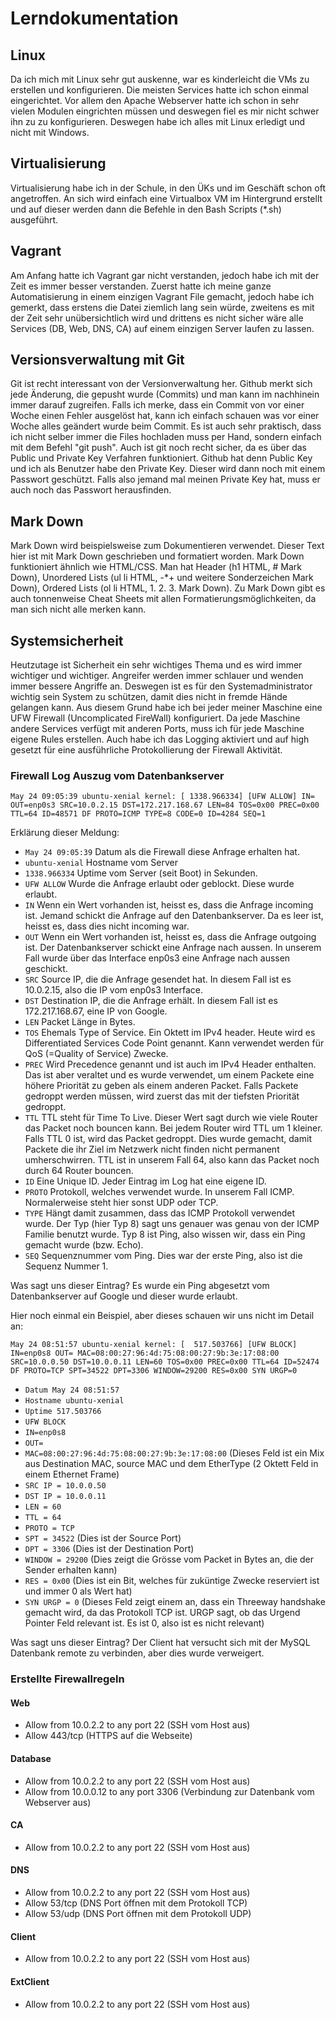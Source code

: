 # Lerndokumentation

## Linux
Da ich mich mit Linux sehr gut auskenne, war es kinderleicht die VMs zu erstellen und konfigurieren. Die meisten Services hatte ich schon einmal eingerichtet. Vor allem den Apache Webserver hatte ich schon in sehr vielen Modulen eingrichten müssen und deswegen fiel es mir nicht schwer ihn zu zu konfigurieren. Deswegen habe ich alles mit Linux erledigt und nicht mit Windows.

## Virtualisierung
Virtualisierung habe ich in der Schule, in den ÜKs und im Geschäft schon oft angetroffen. An sich wird einfach eine Virtualbox VM im Hintergrund erstellt und auf dieser werden dann die Befehle in den Bash Scripts (*.sh) ausgeführt.

## Vagrant
Am Anfang hatte ich Vagrant gar nicht verstanden, jedoch habe ich mit der Zeit es immer besser verstanden. Zuerst hatte ich meine ganze Automatisierung in einem einzigen Vagrant File gemacht, jedoch habe ich gemerkt, dass erstens die Datei ziemlich lang sein würde, zweitens es mit der Zeit sehr unübersichtlich wird und drittens es nicht sicher wäre alle Services (DB, Web, DNS, CA) auf einem einzigen Server laufen zu lassen.

## Versionsverwaltung mit Git
Git ist recht interessant von der Versionverwaltung her. Github merkt sich jede Änderung, die gepusht wurde (Commits) und man kann im nachhinein immer darauf zugreifen. Falls ich merke, dass ein Commit von vor einer Woche einen Fehler ausgelöst hat, kann ich einfach schauen was vor einer Woche alles geändert wurde beim Commit. Es ist auch sehr praktisch, dass ich nicht selber immer die Files hochladen muss per Hand, sondern einfach mit dem Befehl "git push". Auch ist git noch recht sicher, da es über das Public und Private Key Verfahren funktioniert. Github hat denn Public Key und ich als Benutzer habe den Private Key. Dieser wird dann noch mit einem Passwort geschützt. Falls also jemand mal meinen Private Key hat, muss er auch noch das Passwort herausfinden.

## Mark Down
Mark Down wird beispielsweise zum Dokumentieren verwendet. Dieser Text hier ist mit Mark Down geschrieben und formatiert worden. Mark Down funktioniert ähnlich wie HTML/CSS. Man hat Header (h1 HTML, # Mark Down), Unordered Lists (ul li HTML, -*+ und weitere Sonderzeichen Mark Down), Ordered Lists (ol li HTML, 1. 2. 3. Mark Down). Zu Mark Down gibt es auch tonnenweise Cheat Sheets mit allen Formatierungsmöglichkeiten, da man sich nicht alle merken kann.

## Systemsicherheit
Heutzutage ist Sicherheit ein sehr wichtiges Thema und es wird immer wichtiger und wichtiger. Angreifer werden immer schlauer und wenden immer bessere Angriffe an. Deswegen ist es für den Systemadministrator wichtig sein System zu schützen, damit dies nicht in fremde Hände gelangen kann. Aus diesem Grund habe ich bei jeder meiner Maschine eine UFW Firewall (Uncomplicated FireWall) konfiguriert. Da jede Maschine andere Services verfügt mit anderen Ports, muss ich für jede Maschine eigene Rules erstellen. Auch habe ich das Logging aktiviert und auf high gesetzt für eine ausführliche Protokollierung der Firewall Aktivität.

### Firewall Log Auszug vom Datenbankserver

```
May 24 09:05:39 ubuntu-xenial kernel: [ 1338.966334] [UFW ALLOW] IN= OUT=enp0s3 SRC=10.0.2.15 DST=172.217.168.67 LEN=84 TOS=0x00 PREC=0x00 TTL=64 ID=48571 DF PROTO=ICMP TYPE=8 CODE=0 ID=4284 SEQ=1
```
Erklärung dieser Meldung: <br>
- ```May 24 09:05:39``` Datum als die Firewall diese Anfrage erhalten hat. <br>
- ```ubuntu-xenial``` Hostname vom Server <br>
- ```1338.966334``` Uptime vom Server (seit Boot) in Sekunden. <br>
- ```UFW ALLOW``` Wurde die Anfrage erlaubt oder geblockt. Diese wurde erlaubt. <br>
- ```IN``` Wenn ein Wert vorhanden ist, heisst es, dass die Anfrage incoming ist. Jemand schickt die Anfrage auf den Datenbankserver. Da es leer ist, heisst es, dass dies nicht incoming war. <br>
- ```OUT``` Wenn ein Wert vorhanden ist, heisst es, dass die Anfrage outgoing ist. Der Datenbankserver schickt eine Anfrage nach aussen. In unserem Fall wurde über das Interface enp0s3 eine Anfrage nach aussen geschickt. <br>
- ```SRC``` Source IP, die die Anfrage gesendet hat. In diesem Fall ist es 10.0.2.15, also die IP vom enp0s3 Interface. <br>
- ```DST``` Destination IP, die die Anfrage erhält. In diesem Fall ist es 172.217.168.67, eine IP von Google. <br>
- ```LEN``` Packet Länge in Bytes. <br>
- ```TOS``` Ehemals Type of Service. Ein Oktett im IPv4 header. Heute wird es Differentiated Services Code Point genannt. Kann verwendet werden für QoS (=Quality of Service) Zwecke. <br>
- ```PREC``` Wird Precedence genannt und ist auch im IPv4 Header enthalten. Das ist aber veraltet und es wurde verwendet, um einem Packete eine höhere Priorität zu geben als einem anderen Packet. Falls Packete gedroppt werden müssen, wird zuerst das mit der tiefsten Priorität gedroppt. <br>
- ```TTL``` TTL steht für Time To Live. Dieser Wert sagt durch wie viele Router das Packet noch bouncen kann. Bei jedem Router wird TTL um 1 kleiner. Falls TTL 0 ist, wird das Packet gedroppt. Dies wurde gemacht, damit Packete die ihr Ziel im Netzwerk nicht finden nicht permanent umherschwirren. TTL ist in unserem Fall 64, also kann das Packet noch durch 64 Router bouncen. <br>
- ```ID``` Eine Unique ID. Jeder Eintrag im Log hat eine eigene ID. <br>
- ```PROTO``` Protokoll, welches verwendet wurde. In unserem Fall ICMP. Normalerweise steht hier sonst UDP oder TCP. <br>
- ```TYPE``` Hängt damit zusammen, dass das ICMP Protokoll verwendet wurde. Der Typ (hier Typ 8) sagt uns genauer was genau von der ICMP Familie benutzt wurde. Typ 8 ist Ping, also wissen wir, dass ein Ping gemacht wurde (bzw. Echo). <br>
- ```SEQ``` Sequenznummer vom Ping. Dies war der erste Ping, also ist die Sequenz Nummer 1. 

Was sagt uns dieser Eintrag? Es wurde ein Ping abgesetzt vom Datenbankserver auf Google und dieser wurde erlaubt.

Hier noch einmal ein Beispiel, aber dieses schauen wir uns nicht im Detail an:
```
May 24 08:51:57 ubuntu-xenial kernel: [  517.503766] [UFW BLOCK] IN=enp0s8 OUT= MAC=08:00:27:96:4d:75:08:00:27:9b:3e:17:08:00 SRC=10.0.0.50 DST=10.0.0.11 LEN=60 TOS=0x00 PREC=0x00 TTL=64 ID=52474 DF PROTO=TCP SPT=34522 DPT=3306 WINDOW=29200 RES=0x00 SYN URGP=0
```
- ```Datum May 24 08:51:57``` <br>
- ```Hostname ubuntu-xenial``` <br>
- ```Uptime 517.503766``` <br>
- ```UFW BLOCK``` <br>
- ```IN=enp0s8``` <br>
- ```OUT=``` <br>
- ```MAC=08:00:27:96:4d:75:08:00:27:9b:3e:17:08:00``` (Dieses Feld ist ein Mix aus Destination MAC, source MAC und dem EtherType (2 Oktett Feld in einem Ethernet Frame) <br>
- ```SRC IP = 10.0.0.50``` <br>
- ```DST IP = 10.0.0.11``` <br>
- ```LEN = 60``` <br>
- ```TTL = 64``` <br>
- ```PROTO = TCP``` <br>
- ```SPT = 34522``` (Dies ist der Source Port) <br>
- ```DPT = 3306``` (Dies ist der Destination Port) <br>
- ```WINDOW = 29200``` (Dies zeigt die Grösse vom Packet in Bytes an, die der Sender erhalten kann) <br>
- ```RES = 0x00``` (Dies ist ein Bit, welches für zuküntige Zwecke reserviert ist und immer 0 als Wert hat) <br>
- ```SYN URGP = 0``` (Dieses Feld zeigt einem an, dass ein Threeway handshake gemacht wird, da das Protokoll TCP ist. URGP sagt, ob das Urgend Pointer Feld relevant ist. Es ist 0, also ist es nicht relevant) <br>

Was sagt uns dieser Eintrag? Der Client hat versucht sich mit der MySQL Datenbank remote zu verbinden, aber dies wurde verweigert.

### Erstellte Firewallregeln

#### Web
- Allow from 10.0.2.2 to any port 22 (SSH vom Host aus)
- Allow 443/tcp (HTTPS auf die Webseite)

#### Database
- Allow from 10.0.2.2 to any port 22 (SSH vom Host aus)
- Allow from 10.0.0.12 to any port 3306 (Verbindung zur Datenbank vom Webserver aus)

#### CA
- Allow from 10.0.2.2 to any port 22 (SSH vom Host aus)

#### DNS
- Allow from 10.0.2.2 to any port 22 (SSH vom Host aus)
- Allow 53/tcp (DNS Port öffnen mit dem Protokoll TCP)
- Allow 53/udp (DNS Port öffnen mit dem Protokoll UDP)

#### Client
- Allow from 10.0.2.2 to any port 22 (SSH vom Host aus)

#### ExtClient
- Allow from 10.0.2.2 to any port 22 (SSH vom Host aus)